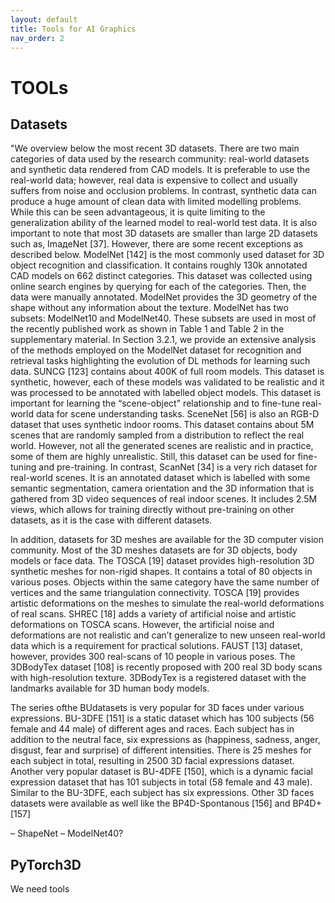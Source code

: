 ```yaml
---
layout: default
title: Tools for AI Graphics
nav_order: 2
---
```



# TOOLs

## Datasets


"We overview below the most recent 3D datasets. There are two main categories of data used by the research community: real-world datasets and synthetic data rendered from CAD models. It is preferable to use the real-world data; however, real data is expensive to collect and usually suffers from noise and occlusion problems. In contrast, synthetic data can produce a huge amount of clean data with limited modelling problems. While this can be seen advantageous, it is quite limiting to the generalization ability of the learned model to real-world test data. It is also important to note that most 3D datasets are smaller than large 2D datasets such as, ImaдeNet [37]. However, there are some recent exceptions as described below. ModelNet [142] is the most commonly used dataset for 3D object recognition and classification. It contains roughly 130k annotated CAD models on 662 distinct categories. This dataset was collected using online search engines by querying for each of the categories. Then, the data were manually annotated. ModelNet provides the 3D geometry of the shape without any information about the texture. ModelNet has two subsets: ModelNet10 and ModelNet40. These subsets are used in most of the recently published work as shown in Table 1 and Table 2 in the supplementary material. In Section 3.2.1, we provide an extensive analysis of the methods employed on the ModelNet dataset for recognition and retrieval tasks highlighting the evolution of DL methods for learning such data. SUNCG [123] contains about 400K of full room models. This dataset is synthetic, however, each
of these models was validated to be realistic and it was processed to be annotated with labelled object models. This dataset is important for learning the “scene-object" relationship and to fine-tune real-world data for scene understanding tasks. SceneNet [56] is also an RGB-D dataset that uses synthetic indoor rooms. This dataset contains about 5M scenes that are randomly sampled from a distribution to reflect the real world. However, not all the generated scenes are realistic and in practice, some of them are highly unrealistic. Still, this dataset can be used for fine-tuning and pre-training. In contrast, ScanNet [34] is a very rich dataset for real-world scenes. It is an annotated dataset which is labelled with some semantic segmentation, camera orientation and the 3D information that is gathered from 3D video sequences of real indoor scenes. It includes 2.5M views, which allows for training directly without pre-training on other datasets, as it is the case with different datasets. 

In addition, datasets for 3D meshes are available for the 3D computer vision community. Most
of the 3D meshes datasets are for 3D objects, body models or face data. The TOSCA [19] dataset provides high-resolution 3D synthetic meshes for non-rigid shapes. It contains a total of 80 objects in various poses. Objects within the same category have the same number of vertices and the same triangulation connectivity. TOSCA [19] provides artistic deformations on the meshes to simulate the real-world deformations of real scans. SHREC [18] adds a variety of artificial noise and artistic deformations on TOSCA scans. However, the artificial noise and deformations are not realistic and can’t generalize to new unseen real-world data which is a requirement for practical solutions. FAUST [13] dataset, however, provides 300 real-scans of 10 people in various poses. The 3DBodyTex dataset [108] is recently proposed with 200 real 3D body scans with high-resolution texture. 3DBodyTex is a registered dataset with the landmarks available for 3D human body models.

The series ofthe BUdatasets is very popular for 3D faces under various expressions. BU-3DFE [151]
is a static dataset which has 100 subjects (56 female and 44 male) of different ages and races. Each subject has in addition to the neutral face, six expressions as (happiness, sadness, anger, disgust, fear and surprise) of different intensities. There is 25 meshes for each subject in total, resulting in 2500 3D facial expressions dataset. Another very popular dataset is BU-4DFE [150], which is a dynamic facial expression dataset that has 101 subjects in total (58 female and 43 male). Similar to the BU-3DFE, each subject has six expressions. Other 3D faces datasets were available as well like the BP4D-Spontanous [156] and BP4D+ [157]

– ShapeNet
– ModelNet40?


## PyTorch3D

We need tools 

<!--stackedit_data:
eyJoaXN0b3J5IjpbMTM2NTI4MzI2M119
-->